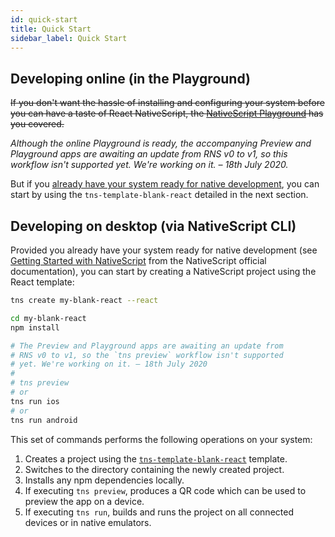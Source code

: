 ```yaml
---
id: quick-start
title: Quick Start
sidebar_label: Quick Start
---
```

<!-- contributors: [shirakaba, rigor789, eddyverbruggen, damain, ikoevska, jlooper]
 -->

## Developing online (in the Playground)

~~If you don't want the hassle of installing and configuring your system before you can have a taste of React NativeScript, the [NativeScript Playground](https://play.nativescript.org) has you covered.~~

*Although the online Playground is ready, the accompanying Preview and Playground apps are awaiting an update from RNS v0 to v1, so this workflow isn't supported yet. We're working on it. – 18th July 2020.*

But if you [already have your system ready for native development](/docs/installation), you can start by using the `tns-template-blank-react` detailed in the next section.

## Developing on desktop (via NativeScript CLI)

Provided you already have your system ready for native development (see [Getting Started with NativeScript](https://www.nativescript.org/getting-started-with-nativescript) from the NativeScript official documentation), you can start by creating a NativeScript project using the React template:

```sh
tns create my-blank-react --react

cd my-blank-react
npm install

# The Preview and Playground apps are awaiting an update from
# RNS v0 to v1, so the `tns preview` workflow isn't supported
# yet. We're working on it. – 18th July 2020
#
# tns preview
# or
tns run ios
# or
tns run android
```

This set of commands performs the following operations on your system:

1. Creates a project using the [`tns-template-blank-react`](https://github.com/NativeScript/nativescript-app-templates/tree/master/packages/template-blank-react) template.
2. Switches to the directory containing the newly created project.
3. Installs any npm dependencies locally.
4. If executing `tns preview`, produces a QR code which can be used to preview the app on a device.
5. If executing `tns run`, builds and runs the project on all connected devices or in native emulators.
